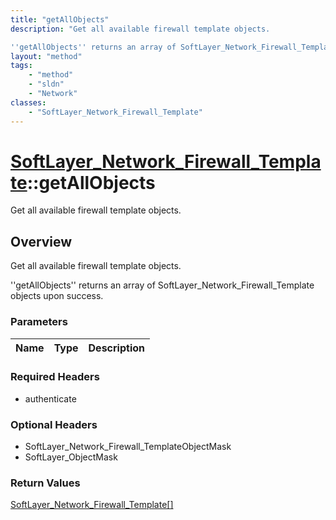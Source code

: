 ```yaml
---
title: "getAllObjects"
description: "Get all available firewall template objects. 

''getAllObjects'' returns an array of SoftLayer_Network_Firewall_Template... "
layout: "method"
tags:
    - "method"
    - "sldn"
    - "Network"
classes:
    - "SoftLayer_Network_Firewall_Template"
---
```

# [SoftLayer_Network_Firewall_Template](/reference/services/SoftLayer_Network_Firewall_Template)::getAllObjects

Get all available firewall template objects.


## Overview 
Get all available firewall template objects. 

''getAllObjects'' returns an array of SoftLayer_Network_Firewall_Template objects upon success. 

### Parameters 
|Name | Type | Description |
| --- | --- | --- |


### Required Headers
* authenticate

### Optional Headers
* SoftLayer_Network_Firewall_TemplateObjectMask
* SoftLayer_ObjectMask

### Return Values
<a href='/reference/datatypes/SoftLayer_Network_Firewall_Template'>SoftLayer_Network_Firewall_Template[] </a>

